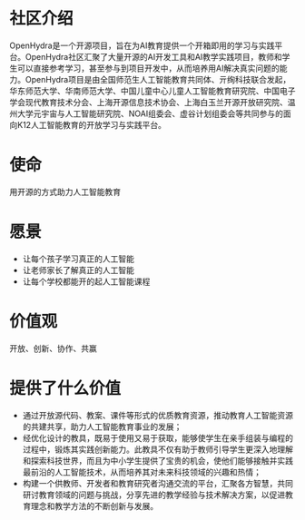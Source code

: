 # 社区介绍
OpenHydra是一个开源项目，旨在为AI教育提供一个开箱即用的学习与实践平台。OpenHydra社区汇聚了大量开源的AI开发工具和AI教学实践项目，教师和学生可以直接参考学习，甚至参与到项目开发中，从而培养用AI解决真实问题的能力。OpenHydra项目是由全国师范生人工智能教育共同体、亓绚科技联合发起，华东师范大学、华南师范大学、中国儿童中心儿童人工智能教育研究院、中国电子学会现代教育技术分会、上海开源信息技术协会、上海白玉兰开源开放研究院、温州大学元宇宙与人工智能研究院、NOAI组委会、虚谷计划组委会等共同参与的面向K12人工智能教育的开放学习与实践平台。

# 使命

用开源的方式助力人工智能教育

# 愿景

* 让每个孩子学习真正的人工智能
* 让老师家长了解真正的人工智能
* 让每个学校都能开的起人工智能课程

# 价值观

开放、创新、协作、共赢

# 提供了什么价值

- 通过开放源代码、教案、课件等形式的优质教育资源，推动教育人工智能资源的共建共享，助力人工智能教育事业的发展；
- 经优化设计的教具，既易于使用又易于获取，能够使学生在亲手组装与编程的过程中，锻炼其实践创新能力。此教具不仅有助于教师引导学生更深入地理解和探索科技世界，而且为中小学生提供了宝贵的机会，使他们能够接触并实践最前沿的人工智能技术，从而培养其对未来科技领域的兴趣和热情；
- 构建一个供教师、开发者和教育研究者沟通交流的平台，汇聚各方智慧，共同研讨教育领域的问题与挑战，分享先进的教学经验与技术解决方案，以促进教育理念和教学方法的不断创新与发展。
